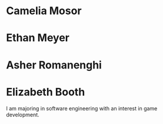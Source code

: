 # Camelia Mosor
# Ethan Meyer
# Asher Romanenghi
# Elizabeth Booth
I am majoring in software engineering with an interest in game development.
